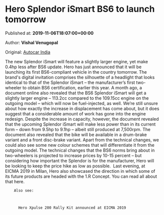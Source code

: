 
# Hero Splendor iSmart BS6 to launch tomorrow

Published at: **2019-11-06T18:07:00+00:00**

Author: **Vishal Venugopal**

Original: [Autocar India](https://www.autocarindia.com/bike-news/hero-to-launch-bs6-splendor-ismart-tomorrow-414801)

The new Splendor iSmart will feature a slightly larger engine, yet make 0.4hp less after BS6 update.
Hero has just announced that it will be launching its first BS6-compliant vehicle in the country tomorrow. The brand's digital invitation comprises the silhouette of a headlight that looks identical to that of the Splendor iSmart – the manufacturer’s first two-wheeler to obtain BS6 certification, earlier this year.
A month ago, a document online also revealed that the BS6 Splendor iSmart will get a slightly larger engine – 113.2cc compared to the 109.15cc engine on the outgoing model – which will now be fuel-injected, as well. We’re still unsure about how exactly the increase in displacement has come about, but it does suggest that a considerable amount of work has gone into the engine redesign. Despite the increase in capacity, however, the document revealed that the upcoming Splendor iSmart will make less power than in its current form – down from 9.5hp to 9.1hp – albeit still produced at 7,500rpm.
The document also revealed that the bike will be available in a drum-brake variant and a front disc-brake variant. Apart from the technical changes, we could also see some new colour schemes that will differentiate it from the outgoing model.
The technical changes that the BS6 norms bring about in two-wheelers is projected to increase prices by 10-15 percent – but considering how important the Splendor is for the manufacturer, Hero will be looking to keep the price hike as low as possible. 
Last evening, at EICMA 2019 in Milan, Hero also showcased the direction in which some of its future products are headed with the 1.R Concept. You can read all about that here.

        Also see:
      

        
          Hero Xpulse 200 Rally Kit announced at EICMA 2019
        
      
